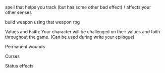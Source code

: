 spell that helps you track (but has some other bad effect) / affects your other senses

build weapon using that weapon rpg


Values and Faith: Your character will be challenged on their values and faith throughout the game. (Can be used during write your epilogue)





Permanent wounds



Curses



Status effects















